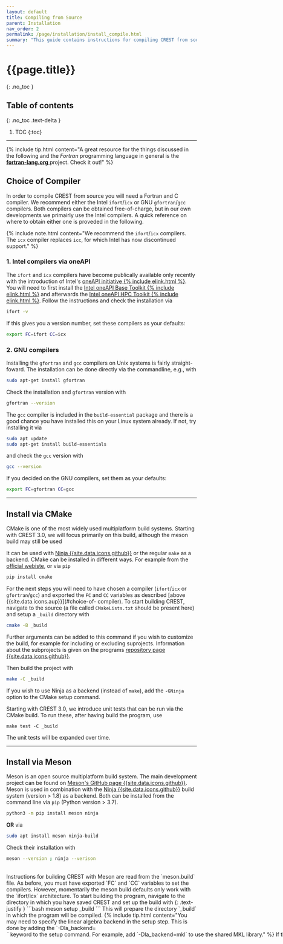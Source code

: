 ```yaml
---
layout: default
title: Compiling from Source
parent: Installation
nav_order: 2
permalink: /page/installation/install_compile.html
summary: "This guide contains instructions for compiling CREST from source."
---
```


# {{page.title}}
{: .no_toc }

## Table of contents
{: .no_toc .text-delta }

1. TOC
{:toc}

---

{% include tip.html content="A great resource for the things discussed in the following and the *Fortran* programming language in general is the [**fortran-lang.org** <i class='fa-solid fa-arrow-up-right-from-square'></i>](https://fortran-lang.org) project. Check it out!" %}

## Choice of Compiler

In order to compile CREST from source you will need a Fortran and C compiler.
We recommend either the Intel `ifort`/`icx` or GNU `gfortran`/`gcc` compilers.
Both compilers can be obtained free-of-charge, but in our own developments we primairly use the Intel compilers.
A quick reference on where to obtain either one is proveded in the following.

{% include note.html content="We recommend the `ifort`/`icx` compilers. The `icx` compiler replaces `icc`, for which Intel has now discontinued support." %}


### 1. Intel compilers via oneAPI

The `ifort` and `icx` compilers have become publically available only recently with the introduction of Intel's [oneAPI initiative {% include elink.html %}](https://www.oneapi.io/).
You will need to first install the [Intel oneAPI Base Toolkit {% include elink.html %}](https://www.intel.com/content/www/us/en/developer/tools/oneapi/toolkits.html#base-kit) and 
afterwards the [Intel oneAPI HPC Toolkit {% include elink.html %}](https://www.intel.com/content/www/us/en/developer/tools/oneapi/toolkits.html#hpc-kit).
Follow the instructions and check the installation via
```bash
ifort -v
```
If this gives you a version number, set these compilers as your defaults:
```bash
export FC=ifort CC=icx
```


### 2. GNU compilers

Installing the `gfortran` and `gcc` compilers on Unix systems is fairly straight-foward.
The installation can be done directly via the commandline, e.g., with
```bash
sudo apt-get install gfortran
```
Check the installation and `gfortran` version with
```bash
gfortran --version
```

The `gcc` compiler is included in the `build-essential` package and there is a good chance you have installed this on your Linux system already.
If not, try installing it via
```bash
sudo apt update
sudo apt-get install build-essentials
```
and check the `gcc` version with
```bash
gcc --version
```

If you decided on the GNU compilers, set them as your defaults:
```bash
export FC=gfortran CC=gcc
```

---

## Install via CMake

CMake is one of the most widely used multiplatform build systems.
Starting with CREST 3.0, we will focus primarily on this build, although the meson build may still be used 

It can be used with [Ninja {{site.data.icons.github}}](https://github.com/ninja-build/ninja) or the regular `make` as a backend.
CMake can be installed in different ways. For example from the [official webiste](https://cmake.org/install/), or via   `pip`

```bash
pip install cmake
```


For the next steps you will need to have chosen a compiler (`ifort`/`icx` or `gfortran`/`gcc`) and   exported the `FC` and `CC` variables as described [above {{site.data.icons.aup}}](#choice-of-        compiler).
To start building CREST, navigate to the source (a file called `CMakeLists.txt` should be present here) and setup a `_build` directory with
```bash
cmake -B _build
```
Further arguments can be added to this command if you wish to customize the build, for example for including or excluding suprojects. Information about the subprojects is given on the programs [repository page {{site.data.icons.github}}](https://github.com/crest-lab/crest/tree/master/subprojects).

Then build the project with
```bash
make -C _build
```
If you wish to use Ninja as a backend (instead of `make`), add the `-GNinja` option to the CMake setup command.

Starting with CREST 3.0, we introduce unit tests that can be run via the CMake build. 
To run these, after having build the program, use
```
make test -C _build
```

The unit tests will be expanded over time.


---

## Install via Meson

Meson is an open source multiplatform build system. The main development project can be found on [Meson's GitHub page {{site.data.icons.github}}](https://github.com/mesonbuild/meson).
Meson is used in combination with the [Ninja {{site.data.icons.github}}](https://github.com/ninja-build/ninja) build system (version > 1.8) as a backend.
Both can be installed from the command line via `pip` (Python version > 3.7).
```bash
python3 -m pip install meson ninja
```
**OR** via
```bash
sudo apt install meson ninja-build
```
Check their installation with
```bash
meson --version ; ninja --verison
```
<br>
Instructions for building CREST with Meson are read from the `meson.build` file.
As before, you must have  exported `FC` and `CC` variables to set the compilers.
However, momentarily the meson build defaults only work with the `ifort/icx` architecture.
To start building the program, navigate to the directory in which you have saved CREST and set up the build with
{: .text-justify }
```bash
meson setup _build
```
This will prepare the directory `_build` in which the program will be compiled.
{% include tip.html content="You may need to specify the linear algebra backend in the setup step. This is done by adding the `-Dla_backend=<option>` keyword to the setup command.
For example, add `-Dla_backend=mkl` to use the shared MKL library." %}

If the setup was successfull, initiate the build (still in the same directory) with
```bash
ninja -C _build
```

---


## Conda

[![Conda Version](https://img.shields.io/conda/vn/conda-forge/crest.svg)](https://anaconda.org/conda-forge/crest)

Installing CREST from the [`conda-forge` channel](https://conda-forge.org/) can be achieved by adding `conda-forge` to your channels with:

```bash
conda config --add channels conda-forge
```

Once the `conda-forge` channel has been enabled, CREST can be installed with:

```bash
conda install crest
```

It is possible to list all of the versions of CREST available on your platform with:

```bash
conda search crest --channel conda-forge
```
